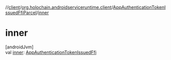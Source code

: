//[client](../../../index.md)/[org.holochain.androidserviceruntime.client](../index.md)/[AppAuthenticationTokenIssuedFfiParcel](index.md)/[inner](inner.md)

# inner

[androidJvm]\
val [inner](inner.md): [AppAuthenticationTokenIssuedFfi](../-app-authentication-token-issued-ffi/index.md)